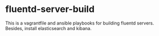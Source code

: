 # fluentd-server-build
This is a vagrantfile and ansible playbooks for building fluentd servers. Besides, install elasticsearch and kibana.
